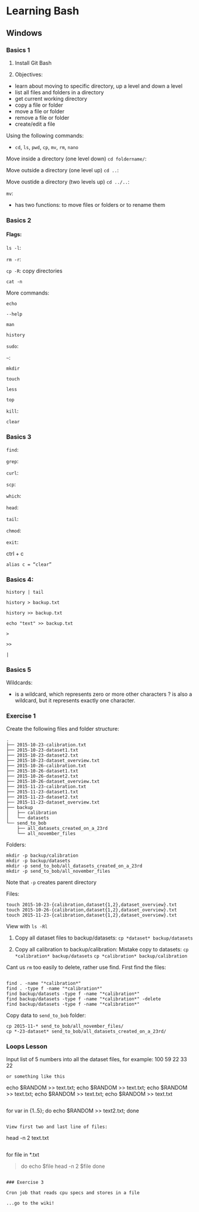 # Learning Bash

## Windows

### Basics 1

1. Install Git Bash

2. Objectives:
- learn about moving to specific directory, up a level and down a level 
- list all files and folders in a directory
- get current working directory
- copy a file or folder
- move a file or folder
- remove a file or folder
- create/edit a file

Using the following commands:
- `cd`, `ls`, `pwd`, `cp`, `mv`, `rm`, `nano`

Move inside a directory (one level down)
`cd foldername/`:

Move outside a directory (one level up)
`cd ..`:

Move oustide a directory (two levels up)
`cd ../..`:

`mv`:
- has two functions: to move files or folders or to rename them

### Basics 2

#### Flags:

`ls -l`:

`rm -r`:

`cp -R`: copy directories

`cat -n`

More commands:

`echo`

`--help`

`man`

`history`

`sudo`:

`~`:

`mkdir`

`touch`

`less`

`top`

`kill`:

`clear`

### Basics 3

`find`:

`grep`: 

`curl`:

`scp`:

`which`:

`head`:

`tail`:

`chmod`:

`exit`:

ctrl + c

`alias c = “clear”`

### Basics 4:

```
history | tail

history > backup.txt

history >> backup.txt

echo "text" >> backup.txt
```

`>`

`>>`

`|`


### Basics 5

Wildcards: 
* is a wildcard, which represents zero or more other characters
? is also a wildcard, but it represents exactly one character.

### Exercise 1

Create the following files and folder structure:

```
.
├── 2015-10-23-calibration.txt
├── 2015-10-23-dataset1.txt
├── 2015-10-23-dataset2.txt
├── 2015-10-23-dataset_overview.txt
├── 2015-10-26-calibration.txt
├── 2015-10-26-dataset1.txt
├── 2015-10-26-dataset2.txt
├── 2015-10-26-dataset_overview.txt
├── 2015-11-23-calibration.txt
├── 2015-11-23-dataset1.txt
├── 2015-11-23-dataset2.txt
├── 2015-11-23-dataset_overview.txt
├── backup
│   ├── calibration
│   └── datasets
└── send_to_bob
    ├── all_datasets_created_on_a_23rd
    └── all_november_files
```

Folders:

```
mkdir -p backup/calibration
mkdir -p backup/datasets
mkdir -p send_to_bob/all_datasets_created_on_a_23rd
mkdir -p send_to_bob/all_november_files
```

Note that `-p` creates parent directory

Files:

```
touch 2015-10-23-{calibration,dataset{1,2},dataset_overview}.txt 
touch 2015-10-26-{calibration,dataset{1,2},dataset_overview}.txt 
touch 2015-11-23-{calibration,dataset{1,2},dataset_overview}.txt

```

View with `ls -Rl`

1. Copy all dataset files to backup/datasets:
`cp *dataset* backup/datasets`

2. Copy all calibration to backup/calibration:
Mistake copy to datasets:
`cp *calibration* backup/datasets`
`cp *calibration* backup/calibration`

Cant us `rm` too easily to delete, rather use find. First find the files:

```

find . -name "*calibration*"
find . -type f -name "*calibration*"
find backup/datasets -type f -name "*calibration*" 
find backup/datasets -type f -name "*calibration*" -delete
find backup/datasets -type f -name "*calibration*" 

```


Copy data to `send_to_bob` folder:

```
cp 2015-11-* send_to_bob/all_november_files/
cp *-23-dataset* send_to_bob/all_datasets_created_on_a_23rd/
```


### Loops Lesson

Input list of 5 numbers into all the dataset files, for example:
100
59
22
33
22

```
or something like this

```
echo $RANDOM >> text.txt; echo $RANDOM >> text.txt; echo $RANDOM >> text.txt; echo $RANDOM >> text.txt; echo $RANDOM >> text.txt
```

```
for var in {1..5}; do echo $RANDOM >> text2.txt; done
```

View first two and last line of files:
```
head -n 2 text.txt
```

```
for file in *.txt
> do
>     echo $file
>     head -n 2 $file
> done
```

### Exercise 3

Cron job that reads cpu specs and stores in a file

...go to the wiki!
